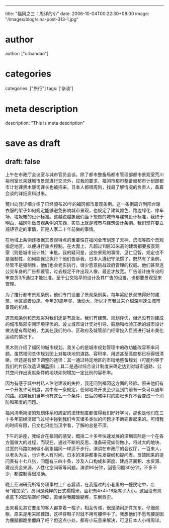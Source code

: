
---
title: "福冈之三：周详的小"
date: 2006-10-04T00:22:30+08:00
image: "/images/blog/sina-post-313-1.jpg"
# author
author: ["urbandao"]
# categories
categories: ["旅行"]
tags: ['杂谈']
# meta description
description: "This is meta description"
# save as draft
draft: false
---

上午在市政厅会议室与城市官员会谈。除了都市整备局都市管理部都市景观室荒川裕司室长来就城市景观进行交流外，应我的要求，福冈市都市整备局都市计划部都市计划课黑木康司课长也被招来。日本人都很周到，找最了解情况的负责人，备着会谈的详细资料过来。

荒川向我详细介绍了已经颁布20年的福冈都市景观条例。这一条例周详到阳台晾衣服的架子如何规定能够避免影响城市景观，也规定了建筑颜色、路边绿化、停车场、垃圾箱的设计标准。这越说越象我们当下想做的城市与建筑设计标准，我终于明白，福冈叫做景观条例的东西，实质上就是城市与建筑设计条例。我们现在要立规矩界定的事情，正是人家二十年前做的事情。

在地域上条例还根据其景观特点的重要性在福冈全市划定了天神、滨海等四个景观指定地区，以便进行重点控制。在大面上，凡超过11层33米高的建筑都要报景观室（则是城市设计处）审批。我的疑问是，这些景观的事情，见仁见智，规定也不是强制性，如何能保证执行？他们告诉我，日本人遵纪守法惯了，既然有了条例，尽管不是强制性，他们也会老实执行，很少愿意挑战政府管理的权威。他们甚至连公交车身的广告都要管，过去规定不许出现人像，最近才放宽。广告设计由专设的审查员3/5通过才能批准。至于公交站亭的设计及其广告的设置，也都要景观室来管理。

为了推行都市景观条例，他们专门设置了景观条例奖，每年奖励景观搞得好的建筑、地区或者设施。今年20周年奖，活动大，所以才有我过来介绍深圳速生城市景观的机缘。

这景观条例和景观奖对我们还是有启发。我们有建筑、规划评优，但还没有对建成的城市局部空间环境评优的。设立城市设计奖对引导、鼓励和检验正确的城市设计做法是有帮助的，尤其在我们的市、区政府及城管部门经常投入巨资进行城市美化运动的情况下。

黑木则介绍了福冈的城市规划。我关心的是城市规划管理中的改功能改容积率问题。虽然福冈总体规划图上对每块地的道路、容积率、用途甚至高度都已标得很清晰，但还是有留下调整的途径：其一通过特定地区的市街地整备规划（可能约等于我们的片区改造详细蓝图）；其二是通过综合设计制度来确定达到对城市道路、公共空间作出贡献条件的地块如何增加一定比例的容积率。

因为有感于城中村私人住宅建设的失控，我还问到福冈这方面的经验。原来他们有一个开发许可制度，其中有一条规定，任何地块开发至少达到门前有一条可以通车的路。如果我们当年也有这么一个条件，日后的城中村的膨胀也许不会变成一个消防和密度的问题。

福冈清晰简洁的规划体系和周密的法律制度都值得我们好好学习，那也是他们在三十多年前经济起飞过程中碰到我们今天诸多类似的问题才不断完善起来的。可惜我的时间有限，日文也只能当汉字看，了解的总是不深。

下午的讲座，我结合在福冈的感受，概括二十多年快速发展的深圳实际是一个在各方面做大的过程，而现在，通过不断的反思，准备研究如何做小，将过大的地块、过宽的马路如何做小到象福冈一样适于步行。演讲在市政厅的会议厅，一百来人，以老头为主，也许老人有时间。日本的演讲都事先发提纲和提问表。反馈回来的提问表有十七八张，问题有三四十条，涉及人口构成和密度、建成区面积、水资源、建设资金来源、人性化空间等等问题。演讲90分钟，回答问题30分钟，不多不少，都控制得很准确。

晚上亚洲研究所常务理事村上广志宴请，在我逛过的小巷里的一幢民宅中，店号“稚加荣”。房间是纯粹的日式榻榻米，面积有4*4=16条席子大小。这回没有炕桌底下的凹陷空间伸脚，直坐得我腰酸腿疼，东倒西歪。

出来看见其它要走的客人都拿着一棍子，相互传递，很是纳闷那件东东。仔细观察，原来是用来顺鞋跟，这样穿鞋子时就不用弯腰伸手了。我想他们不愿弯腰是因为腰腿都跪坐僵麻了吧？但这点小处，都有小玩意来解决，可见日本人小得周详。

